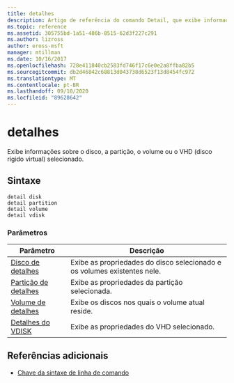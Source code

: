 ```yaml
---
title: detalhes
description: Artigo de referência do comando Detail, que exibe informações sobre o disco, a partição, o volume ou o VHD (disco rígido virtual) selecionado.
ms.topic: reference
ms.assetid: 305755bd-1a51-486b-8515-62d3f227c291
ms.author: lizross
author: eross-msft
manager: mtillman
ms.date: 10/16/2017
ms.openlocfilehash: 728e411840cb2583fd746f17c6e0e2a8ffba82b5
ms.sourcegitcommit: db2d46842c68813d043738d6523f13d8454fc972
ms.translationtype: MT
ms.contentlocale: pt-BR
ms.lasthandoff: 09/10/2020
ms.locfileid: "89628642"
---
```

# <a name="detail"></a>detalhes

Exibe informações sobre o disco, a partição, o volume ou o VHD (disco rígido virtual) selecionado.

## <a name="syntax"></a>Sintaxe

```
detail disk
detail partition
detail volume
detail vdisk
```

### <a name="parameters"></a>Parâmetros

| Parâmetro | Descrição |
| --------- | ----------- |
| [Disco de detalhes](detail-disk.md) | Exibe as propriedades do disco selecionado e os volumes existentes nele. |
| [Partição de detalhes](detail-partition.md) | Exibe as propriedades da partição selecionada. |
| [Volume de detalhes](detail-volume.md) | Exibe os discos nos quais o volume atual reside. |
| [Detalhes do VDISK](detail-vdisk.md) | Exibe as propriedades do VHD selecionado. |

## <a name="additional-references"></a>Referências adicionais

- [Chave da sintaxe de linha de comando](command-line-syntax-key.md)
